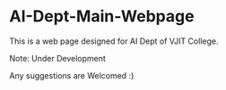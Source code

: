 # AI-Dept-Main-Webpage
This is a web page designed for AI Dept of VJIT College.

Note: Under Development

Any suggestions are Welcomed :)
